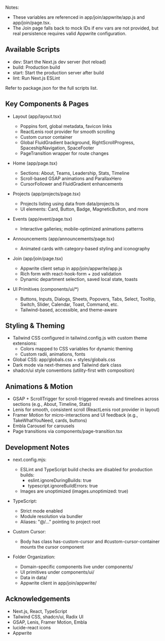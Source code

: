 
Notes:
- These variables are referenced in app/join/appwrite/app.js and app/join/page.tsx.
- The Join page falls back to mock IDs if env vars are not provided, but real persistence requires valid Appwrite configuration.

## Available Scripts

- dev: Start the Next.js dev server (hot reload)
- build: Production build
- start: Start the production server after build
- lint: Run Next.js ESLint

Refer to package.json for the full scripts list.

## Key Components & Pages

- Layout (app/layout.tsx)
  - Poppins font, global metadata, favicon links
  - ReactLenis root provider for smooth scrolling
  - Custom cursor container
  - Global FluidGradient background, RightScrollProgress, SpaceshipNavigation, SpaceFooter
  - PageTransition wrapper for route changes

- Home (app/page.tsx)
  - Sections: About, Teams, Leadership, Stats, Timeline
  - Scroll-based GSAP animations and ParallaxHero
  - CursorFollower and FluidGradient enhancements

- Projects (app/projects/page.tsx)
  - Projects listing using data from data/projects.ts
  - UI elements: Card, Button, Badge, MagneticButton, and more

- Events (app/event/page.tsx)
  - Interactive galleries; mobile-optimized animations patterns

- Announcements (app/announcements/page.tsx)
  - Animated cards with category-based styling and iconography

- Join (app/join/page.tsx)
  - Appwrite client setup in app/join/appwrite/app.js
  - Rich form with react-hook-form + zod validation
  - Dynamic department selection, saved local state, toasts

- UI Primitives (components/ui/*)
  - Buttons, Inputs, Dialogs, Sheets, Popovers, Tabs, Select, Tooltip, Switch, Slider, Calendar, Toast, Command, etc.
  - Tailwind-based, accessible, and theme-aware

## Styling & Theming

- Tailwind CSS configured in tailwind.config.js with custom theme extensions:
  - Colors mapped to CSS variables for dynamic theming
  - Custom radii, animations, fonts
- Global CSS: app/globals.css + styles/globals.css
- Dark mode via next-themes and Tailwind dark class
- shadcn/ui style conventions (utility-first with composition)

## Animations & Motion

- GSAP + ScrollTrigger for scroll-triggered reveals and timelines across sections (e.g., About, Timeline, Stats)
- Lenis for smooth, consistent scroll (ReactLenis root provider in layout)
- Framer Motion for micro-interactions and UI feedback (e.g., TakeWhatYouNeed, cards, buttons)
- Embla Carousel for carousels
- Page transitions via components/page-transition.tsx

## Development Notes

- next.config.mjs:
  - ESLint and TypeScript build checks are disabled for production builds:
    - eslint.ignoreDuringBuilds: true
    - typescript.ignoreBuildErrors: true
  - Images are unoptimized (images.unoptimized: true)

- TypeScript:
  - Strict mode enabled
  - Module resolution via bundler
  - Aliases: "@/..." pointing to project root

- Custom Cursor:
  - Body has class has-custom-cursor and #custom-cursor-container mounts the cursor component

- Folder Organization:
  - Domain-specific components live under components/
  - UI primitives under components/ui/
  - Data in data/
  - Appwrite client in app/join/appwrite/

## Acknowledgements

- Next.js, React, TypeScript
- Tailwind CSS, shadcn/ui, Radix UI
- GSAP, Lenis, Framer Motion, Embla
- lucide-react icons
- Appwrite